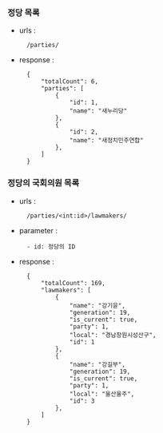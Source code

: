 ### 정당 목록
- urls :

        /parties/
- response :

        {
            "totalCount": 6,
            "parties": [
                {
                    "id": 1,
                    "name": "새누리당"
                },
                {
                    "id": 2,
                    "name": "새정치민주연합"
                },
            ]
        }


### 정당의 국회의원 목록
- urls :

        /parties/<int:id>/lawmakers/
- parameter :

        - id: 정당의 ID
- response :

        {   
            "totalCount": 169,
            "lawmakers": [
                {
                    "name": "강기윤",
                    "generation": 19,
                    "is_current": true,
                    "party": 1,
                    "local": "경남창원시성산구",
                    "id": 1
                },
                {
                    "name": "강길부",
                    "generation": 19,
                    "is_current": true,
                    "party": 1,
                    "local": "울산울주",
                    "id": 3
                },
            ]
        }